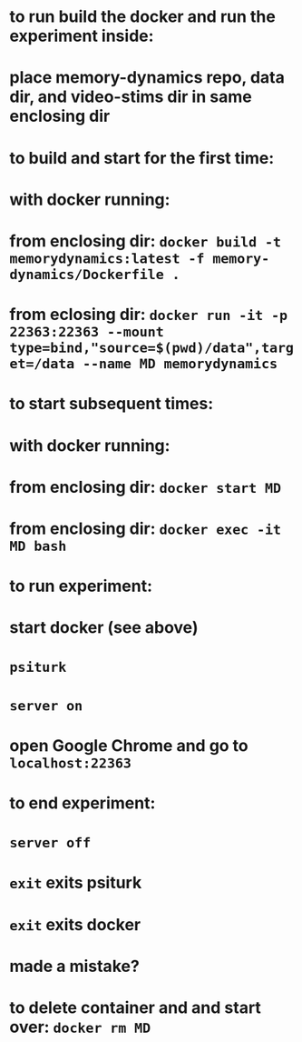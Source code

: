 # to run build the docker and run the experiment inside:
# place memory-dynamics repo, data dir, and video-stims dir in same enclosing dir

# to build and start for the first time:
#   with docker running:
#   from enclosing dir: `docker build -t memorydynamics:latest -f memory-dynamics/Dockerfile .`
#   from eclosing dir: `docker run -it -p 22363:22363 --mount type=bind,"source=$(pwd)/data",target=/data --name MD memorydynamics`

# to start subsequent times:
#   with docker running:
#   from enclosing dir: `docker start MD`
#   from enclosing dir: `docker exec -it MD bash`

# to run experiment:
#   start docker (see above)
#   `psiturk`
#   `server on`
#   open Google Chrome and go to `localhost:22363`

# to end experiment:
#   `server off`
#   `exit` exits psiturk
#   `exit` exits docker





# made a mistake?
#   to delete container and and start over: `docker rm MD`
